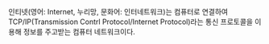 인티넷(영어: Internet, 누리망, 문화어: 인터네트워크)는 컴퓨터로 연결하여 TCP/IP(Transmission Contrl Protocol/Internet Protocol)라는 통신 프로토콜을 이용해 정보를 주고받는 컴퓨터 네트워크이다.
